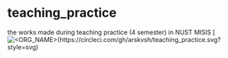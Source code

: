 # teaching_practice
the works made during teaching practice (4 semester) in NUST MISIS
[![<ORG_NAME>(https://circleci.com/gh/arskvsh/teaching_practice.svg?style=svg)](<LINK>)
